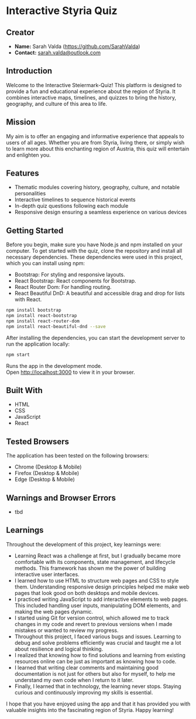 # Interactive Styria Quiz

## Creator

- **Name:** Sarah Valda (https://github.com/SarahValda)
- **Contact:** sarah.valda@outlook.com

## Introduction

Welcome to the Interactive Steiermark-Quiz! This platform is designed to provide a fun and educational experience about the region of Styria. It combines interactive maps, timelines, and quizzes to bring the history, geography, and culture of this area to life.

## Mission

My aim is to offer an engaging and informative experience that appeals to users of all ages. Whether you are from Styria, living there, or simply wish to learn more about this enchanting region of Austria, this quiz will entertain and enlighten you.

## Features

- Thematic modules covering history, geography, culture, and notable personalities
- Interactive timelines to sequence historical events
- In-depth quiz questions following each module
- Responsive design ensuring a seamless experience on various devices

## Getting Started

Before you begin, make sure you have Node.js and npm installed on your computer. To get started with the quiz, clone the repository and install all necessary dependencies.
These dependencies were used in this project, which you can install using npm:
- Bootstrap: For styling and responsive layouts.
- React Bootstrap: React components for Bootstrap.
- React Router Dom: For handling routing.
- React Beautiful DnD: A beautiful and accessible drag and drop for lists with React.

```bash
npm install bootstrap
npm install react-bootstrap
npm install react-router-dom
npm install react-beautiful-dnd --save
````
After installing the dependencies, you can start the development server to run the application locally:
```bash
npm start
````
Runs the app in the development mode.\
Open [http://localhost:3000](http://localhost:3000) to view it in your browser.

## Built With
- HTML
- CSS
- JavaScript
- React 

## Tested Browsers
The application has been tested on the following browsers:

- Chrome (Desktop & Mobile)
- Firefox (Desktop & Mobile)
- Edge (Desktop & Mobile)

## Warnings and Browser Errors
- tbd

## Learnings
Throughout the development of this project, key learnings were:
- Learning React was a challenge at first, but I gradually became more comfortable with its components, state management, and lifecycle methods. This framework has shown me the power of building interactive user interfaces.
- I learned how to use HTML to structure web pages and CSS to style them. Understanding responsive design principles helped me make web pages that look good on both desktops and mobile devices.
- I practiced writing JavaScript to add interactive elements to web pages. This included handling user inputs, manipulating DOM elements, and making the web pages dynamic.
- I started using Git for version control, which allowed me to track changes in my code and revert to previous versions when I made mistakes or wanted to review my progress.
- Throughout this project, I faced various bugs and issues. Learning to debug and solve problems efficiently was crucial and taught me a lot about resilience and logical thinking.
- I realized that knowing how to find solutions and learning from existing resources online can be just as important as knowing how to code.
- I learned that writing clear comments and maintaining good documentation is not just for others but also for myself, to help me understand my own code when I return to it later.
- Finally, I learned that in technology, the learning never stops. Staying curious and continuously improving my skills is essential.

I hope that you have enjoyed using the app and that it has provided you with valuable insights into the fascinating region of Styria. Happy learning!